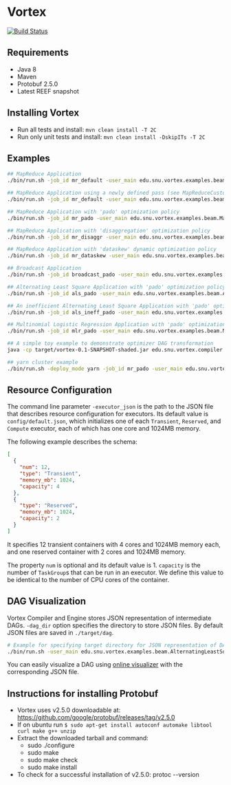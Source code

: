 # Vortex 
[![Build Status](https://cmsbuild.snu.ac.kr/buildStatus/icon?job=Vortex-master)](https://cmsbuild.snu.ac.kr/job/Vortex-master/)

## Requirements
* Java 8
* Maven
* Protobuf 2.5.0
* Latest REEF snapshot

## Installing Vortex
* Run all tests and install: `mvn clean install -T 2C`
* Run only unit tests and install: `mvn clean install -DskipITs -T 2C`

## Examples
```bash
## MapReduce Application
./bin/run.sh -job_id mr_default -user_main edu.snu.vortex.examples.beam.MapReduce -optimization_policy default -user_args "`pwd`/src/main/resources/sample_input_mr `pwd`/src/main/resources/sample_output"

## MapReduce Application using a newly defined pass (see MapReduceCustomPass class)
./bin/run.sh -job_id mr_default -user_main edu.snu.vortex.examples.beam.MapReduceCustomPass -optimization_policy custom -user_args "`pwd`/src/main/resources/sample_input_mr `pwd`/src/main/resources/sample_output"

## MapReduce Application with 'pado' optimization policy
./bin/run.sh -job_id mr_pado -user_main edu.snu.vortex.examples.beam.MapReduce -optimization_policy pado -user_args "`pwd`/src/main/resources/sample_input_mr `pwd`/src/main/resources/sample_output"

## MapReduce Application with 'disaggregation' optimization policy
./bin/run.sh -job_id mr_disaggr -user_main edu.snu.vortex.examples.beam.MapReduce -optimization_policy disaggregation -user_args "`pwd`/src/main/resources/sample_input_mr `pwd`/src/main/resources/sample_output"

## MapReduce Application with 'dataskew' dynamic optimization policy
./bin/run.sh -job_id mr_dataskew -user_main edu.snu.vortex.examples.beam.MapReduce -optimization_policy dataskew -user_args "`pwd`/src/main/resources/sample_input_mr `pwd`/src/main/resources/sample_output"

## Broadcast Application 
./bin/run.sh -job_id broadcast_pado -user_main edu.snu.vortex.examples.beam.Broadcast -optimization_policy pado -user_args "`pwd`/src/main/resources/sample_input_mr `pwd`/src/main/resources/sample_output"

## Alternating Least Square Application with 'pado' optimization policy
./bin/run.sh -job_id als_pado -user_main edu.snu.vortex.examples.beam.AlternatingLeastSquare -optimization_policy pado -user_args "`pwd`/src/main/resources/sample_input_als 10 3"

## An inefficient Alternating Least Square Application with 'pado' optimization policy (to show optimizer functionalities)
./bin/run.sh -job_id als_ineff_pado -user_main edu.snu.vortex.examples.beam.AlternatingLeastSquareInefficient -optimization_policy pado -user_args "`pwd`/src/main/resources/sample_input_als 10 3"

## Multinomial Logistic Regression Application with 'pado' optimization policy
./bin/run.sh -job_id mlr_pado -user_main edu.snu.vortex.examples.beam.MultinomialLogisticRegression -optimization_policy pado -user_args "`pwd`/src/main/resources/sample_input_mlr 100 5 3"

## A simple toy example to demonstrate optimizer DAG transformation
java -cp target/vortex-0.1-SNAPSHOT-shaded.jar edu.snu.vortex.compiler.optimizer.examples.MapReduce

## yarn cluster example
./bin/run.sh -deploy_mode yarn -job_id mr_pado -user_main edu.snu.vortex.examples.beam.MapReduce -optimization_policy pado -user_args "hdfs://v-m:9000/sample_input_mr hdfs://v-m:9000/sample_output_mr"
```

## Resource Configuration
The command line parameter `-executor_json` is the path to the JSON file that describes resource configuration for executors. Its default value is `config/default.json`, which initializes one of each `Transient`, `Reserved`, and `Compute` executor, each of which has one core and 1024MB memory.

The following example describes the schema:

```json
[
  {
    "num": 12,
    "type": "Transient",
    "memory_mb": 1024,
    "capacity": 4
  },
  {
    "type": "Reserved",
    "memory_mb": 1024,
    "capacity": 2
  }
]
```

It specifies 12 transient containers with 4 cores and 1024MB memory each, and one reserved container with 2 cores and 1024MB memory.

The property `num` is optional and its default value is 1. `capacity` is the number of `TaskGroup`s that can be run in an executor. We define this value to be identical to the number of CPU cores of the container.

## DAG Visualization
Vortex Compiler and Engine stores JSON representation of intermediate DAGs.
`-dag_dir` option specifies the directory to store JSON files. By default JSON files are saved in `./target/dag`.

```bash
# Example for specifying target directory for JSON representation of DAGs.
./bin/run.sh -user_main edu.snu.vortex.examples.beam.AlternatingLeastSquare -optimization_policy pado -dag_dir "./target/dag/als" -user_args "`pwd`/src/main/resources/sample_input_als 10 3"
```

You can easily visualize a DAG using [online visualizer](https://service.jangho.kr/vortex-dag/) with the corresponding JSON file.

## Instructions for installing Protobuf
* Vortex uses v2.5.0 downloadable at: https://github.com/google/protobuf/releases/tag/v2.5.0
* If on ubuntu run `$ sudo apt-get install autoconf automake libtool curl make g++ unzip`
* Extract the downloaded tarball and command:
    - sudo ./configure
    - sudo make
    - sudo make check
    - sudo make install
* To check for a successful installation of v2.5.0: protoc --version
